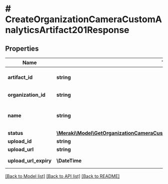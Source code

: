 # # CreateOrganizationCameraCustomAnalyticsArtifact201Response

## Properties

Name | Type | Description | Notes
------------ | ------------- | ------------- | -------------
**artifact_id** | **string** | Custom analytics artifact ID | [optional]
**organization_id** | **string** | Organization ID | [optional]
**name** | **string** | Custom analytics artifact name | [optional]
**status** | [**\Meraki\Model\GetOrganizationCameraCustomAnalyticsArtifacts200ResponseInnerStatus**](GetOrganizationCameraCustomAnalyticsArtifacts200ResponseInnerStatus.md) |  | [optional]
**upload_id** | **string** | Upload ID | [optional]
**upload_url** | **string** | Upload URL | [optional]
**upload_url_expiry** | **\DateTime** | Upload URL expiry time | [optional]

[[Back to Model list]](../../README.md#models) [[Back to API list]](../../README.md#endpoints) [[Back to README]](../../README.md)
